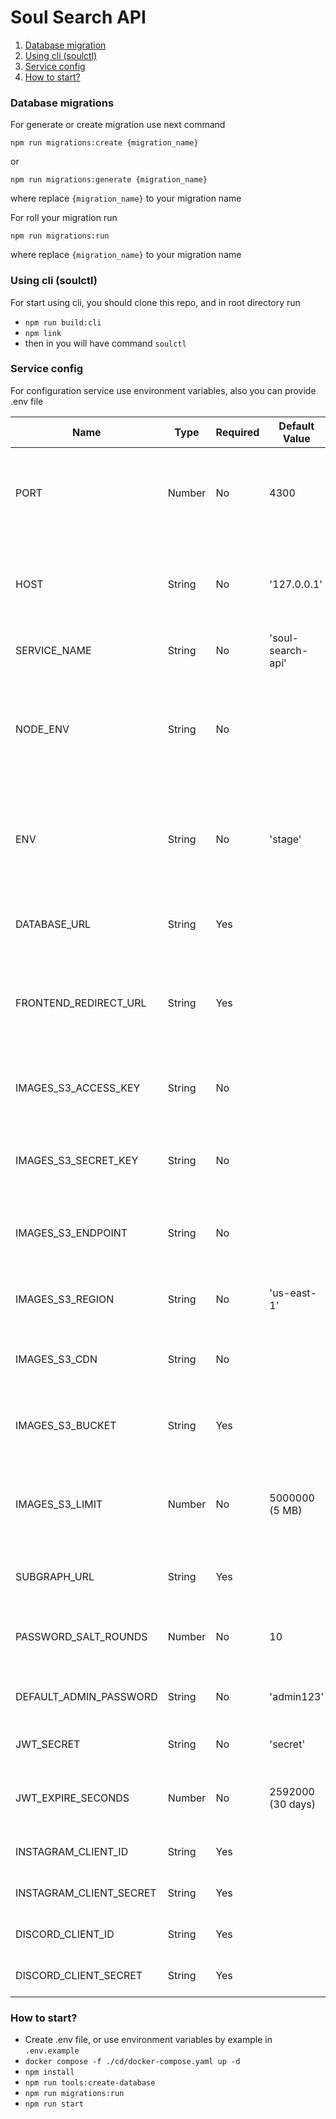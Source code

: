 # Soul Search API

1. [Database migration](#database-migrations)
2. [Using cli (soulctl)](#using-cli--soulctl-)
3. [Service config](#service-config)
4. [How to start?](#how-to-start)

### Database migrations

For generate or create migration use next command

```shell
npm run migrations:create {migration_name}
```

or

```shell
npm run migrations:generate {migration_name}
```

where replace `{migration_name}` to your migration name

For roll your migration run

```shell
npm run migrations:run
```

where replace `{migration_name}` to your migration name

### Using cli (soulctl)

For start using cli, you should clone this repo, and in root directory run

- `npm run build:cli`
- `npm link`
- then in you will have command `soulctl`

### Service config

For configuration service use environment variables, also you can provide .env file

| Name                    | Type   | Required | Default Value     | Description                                                                                 |
|-------------------------|--------|----------|-------------------|---------------------------------------------------------------------------------------------|
| PORT                    | Number | No       | 4300              | The port number on which the service should listen for incoming requests.                   |
| HOST                    | String | No       | '127.0.0.1'       | The host address on which the service should listen for incoming requests.                  |
| SERVICE_NAME            | String | No       | 'soul-search-api' | The name of the service.                                                                    |
| NODE_ENV                | String | No       |                   | The environment in which the service is running, such as 'development', 'production', etc.  |
| ENV                     | String | No       | 'stage'           | The environment in which the service is running. Valid values are 'stage' and 'production'. |
| DATABASE_URL            | String | Yes      |                   | The URL of the database to which the service should connect.                                |
| FRONTEND_REDIRECT_URL   | String | Yes      |                   | The URL to which the frontend should be redirected after authentication.                    |
| IMAGES_S3_ACCESS_KEY    | String | No       |                   | The access key for the AWS S3 bucket where images will be stored.                           |
| IMAGES_S3_SECRET_KEY    | String | No       |                   | The secret key for the AWS S3 bucket where images will be stored.                           |
| IMAGES_S3_ENDPOINT      | String | No       |                   | The endpoint URL for the AWS S3 bucket where images will be stored.                         |
| IMAGES_S3_REGION        | String | No       | 'us-east-1'       | The AWS region where the S3 bucket is located.                                              |
| IMAGES_S3_CDN           | String | No       |                   | The URL of the CDN to use for serving images.                                               |
| IMAGES_S3_BUCKET        | String | Yes      |                   | The name of the AWS S3 bucket where images will be stored.                                  |
| IMAGES_S3_LIMIT         | Number | No       | 5000000 (5 MB)    | The maximum size of an image that can be uploaded to the AWS S3 bucket, in bytes.           |
| SUBGRAPH_URL            | String | Yes      |                   | The URL of the subgraph to use for querying data.                                           |
| PASSWORD_SALT_ROUNDS    | Number | No       | 10                | The number of salt rounds to use when hashing passwords.                                    |
| DEFAULT_ADMIN_PASSWORD  | String | No       | 'admin123'        | The default password for the admin user.                                                    |
| JWT_SECRET              | String | No       | 'secret'          | The secret to use for JWT encryption.                                                       |
| JWT_EXPIRE_SECONDS      | Number | No       | 2592000 (30 days) | The number of seconds for which JWT tokens should be valid.                                 |
| INSTAGRAM_CLIENT_ID     | String | Yes      |                   | The client ID for the Instagram API.                                                        |
| INSTAGRAM_CLIENT_SECRET | String | Yes      |                   | The client secret for the Instagram API.                                                    |
| DISCORD_CLIENT_ID       | String | Yes      |                   | The client ID for the Discord API.                                                          |
| DISCORD_CLIENT_SECRET   | String | Yes      |                   | The client secret for the Discord API.                                                      |

### How to start?

- Create .env file, or use environment variables by example in `.env.example`
- `docker compose -f ./cd/docker-compose.yaml up -d`
- `npm install`
- `npm run tools:create-database`
- `npm run migrations:run`
- `npm run start`

